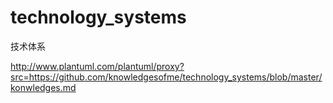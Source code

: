 # technology_systems
技术体系

http://www.plantuml.com/plantuml/proxy?src=https://github.com/knowledgesofme/technology_systems/blob/master/konwledges.md